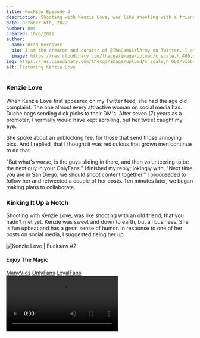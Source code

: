 ```yaml
---
title: FuckSaw Episode 2
description: Shooting with Kenzie Love, was like shooting with a friend, that you hadn't met yet.
date: October 6th, 2022
number: 004
created: 10/6/2022
author:
  name: Brad Bernsxxx
  bio: I am the creator and curator of @TheCamGirlArmy on Twitter. I am also an adult content creator, director, and producer new
  image: https://res.cloudinary.com/thecga/image/upload/c_scale,h_400,q_100/v1674781629/SullenYellow-_rkthmn.webp
img: https://res.cloudinary.com/thecga/image/upload/c_scale,h_600/v1664532236/Models/Frame-00777_sbbrir.png
alt: Featuring Kenzie Love
---
```


### Kenzie Love

When Kenzie Love first appeared on my Twitter feed; she had the age old complaint.
The one almost every attractive woman on social media has. Duche bags sending
dick picks to their DM's. After seven (7) years as a promoter, I normally would
have kept scrolling, but her tweet caught my eye.

She spoke about an unblocking fee, for those that send those annoying pics. And
I replied, that I thought it was rediculous that grown men continue to do that.

"But what's worse, is the guys sliding in there, and then volunteering to be the
next guy in your OnlyFans." I finished my reply; jokingly with,
"Next time you are in San Diego, we should shoot
content together." I procceeded to follow her and retweeted a couple of
her posts. Ten minutes later, we began making plans to collaborate.

### Kinking It Up a Notch

Shooting with Kenzie Love, was like shooting with an old friend, that you hadn't
met yet. Kenzie was sweet and down to earth, but all business. She is fun
upbeat and has a great sense of humor. In response to one of her posts on
social media, I suggested tieing her up.

<div class="mx-2 mb-1">
  <img alt="Kenzie Love | Fucksaw #2" class="rounded-lg w-1/2"
      src="https://res.cloudinary.com/thecga/image/upload/c_scale,h_700,q_100/v1674789257/Models/Kenkie-1_r4p3ux.webp"/>
</div>

#### Enjoy The Magic

<div class="my-3 text-center">
  <a class="links" target="_blank" href="https://www.manyvids.com/Video/3810000/FuckSaw-Episode-1">ManyVids</a>
  <a class="links" target="_blank" href="https://onlyfans.com/bradberns">OnlyFans</a>
  <a class="links" target="_blank" href="https://www.loyalfans.com/bradbernsxxx/video/fucksaw-vol-1-1">LoyalFans</a>
</div>
<video  controls loop="true"
  class="mt-2 p-2 bg-neutral-300 w-3/4 pb-4 rounded-lg mx-auto">
<source
      src="https://res.cloudinary.com/thecga/video/upload/q_100/v1674789743/Models/KenzieLove_Teaser_utyra2.webm"
      type="video/webm"
    />
Your browser does not support the video tag.
</video>
